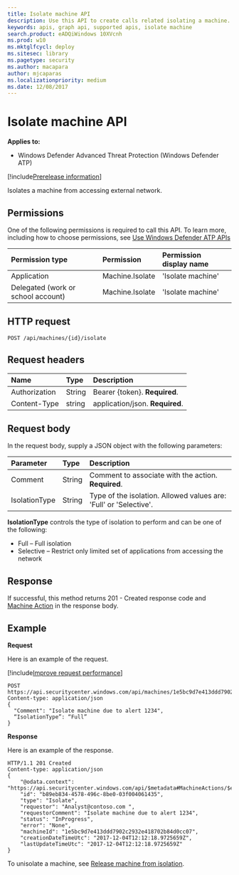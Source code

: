 ```yaml
---
title: Isolate machine API
description: Use this API to create calls related isolating a machine.
keywords: apis, graph api, supported apis, isolate machine
search.product: eADQiWindows 10XVcnh
ms.prod: w10
ms.mktglfcycl: deploy
ms.sitesec: library
ms.pagetype: security
ms.author: macapara
author: mjcaparas
ms.localizationpriority: medium
ms.date: 12/08/2017
---
```


# Isolate machine API
**Applies to:**
- Windows Defender Advanced Threat Protection (Windows Defender ATP)

[!include[Prerelease information](prerelease.md)]

Isolates a machine from accessing external network.

## Permissions
One of the following permissions is required to call this API. To learn more, including how to choose permissions, see [Use Windows Defender ATP APIs](exposed-apis-intro.md)

Permission type |	Permission	|	Permission display name
:---|:---|:---
Application |	Machine.Isolate |	'Isolate machine'
Delegated (work or school account) | Machine.Isolate |	'Isolate machine'

## HTTP request
```
POST /api/machines/{id}/isolate
```

## Request headers

Name | Type | Description
:---|:---|:---
Authorization | String | Bearer {token}. **Required**.
Content-Type | string | application/json. **Required**.

## Request body
In the request body, supply a JSON object with the following parameters:

Parameter |	Type	| Description
:---|:---|:---
Comment |	String |	Comment to associate with the action. **Required**.
IsolationType	| String |	Type of the isolation. Allowed values are: 'Full' or 'Selective'.

**IsolationType** controls the type of isolation to perform and can be one of the following:
-	Full – Full isolation
-	Selective – Restrict only limited set of applications from accessing the network


## Response
If successful, this method returns 201 - Created response code and [Machine Action](machineaction-windows-defender-advanced-threat-protection-new.md) in the response body.


## Example

**Request**

Here is an example of the request.

[!include[Improve request performance](improverequestperformance-new.md)]

```
POST https://api.securitycenter.windows.com/api/machines/1e5bc9d7e413ddd7902c2932e418702b84d0cc07/isolate
Content-type: application/json
{
  "Comment": "Isolate machine due to alert 1234",
  “IsolationType”: “Full” 
}

```
**Response**

Here is an example of the response.

```
HTTP/1.1 201 Created
Content-type: application/json
{
    "@odata.context": "https://api.securitycenter.windows.com/api/$metadata#MachineActions/$entity",
    "id": "b89eb834-4578-496c-8be0-03f004061435",
    "type": "Isolate",
    "requestor": "Analyst@contoso.com ",
    "requestorComment": "Isolate machine due to alert 1234",
    "status": "InProgress",
    "error": "None",
    "machineId": "1e5bc9d7e413ddd7902c2932e418702b84d0cc07",
    "creationDateTimeUtc": "2017-12-04T12:12:18.9725659Z",
    "lastUpdateTimeUtc": "2017-12-04T12:12:18.9725659Z" 
}

```

To unisolate a machine, see [Release machine from isolation](unisolate-machine-windows-defender-advanced-threat-protection-new.md).
